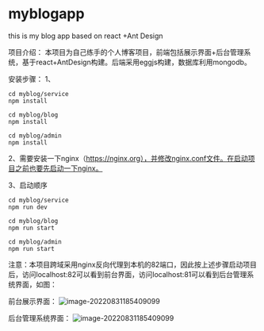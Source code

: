 # myblogapp
this is my blog app based on react +Ant Design


项目介绍：
本项目为自己练手的个人博客项目，前端包括展示界面+后台管理系统，基于react+AntDesign构建。后端采用eggjs构建，数据库利用mongodb。

安装步骤：
1、
```
cd myblog/service
npm install

cd myblog/blog
npm install

cd myblog/admin
npm install
```
2、需要安装一下nginx（https://nginx.org），并修改nginx.conf文件。在启动项目之前也要先启动一下nginx。

3、启动顺序
```
cd myblog/service
npm run dev

cd myblog/blog
npm run start

cd myblog/admin
npm run start

```
注意：本项目跨域采用nginx反向代理到本机的82端口，因此按上述步骤启动项目后，访问localhost:82可以看到前台界面，访问localhost:81可以看到后台管理系统界面，如图：

前台展示界面：
![image-20220831185409099](../myblogapp/blog/src/assets/blog.png)

后台管理系统界面：
![image-20220831185409099](../myblogapp/blog/src/assets/admin.png)


